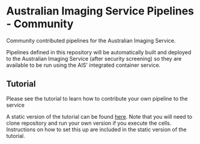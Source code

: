 # Australian Imaging Service Pipelines - Community

Community contributed pipelines for the Australian Imaging Service.

Pipelines defined in this repository will be automatically built and deployed
to the Australian Imaging Service (after security screening) so they are
available to be run using the AIS' integrated container service.

## Tutorial

Please see the tutorial to learn how to contribute your own pipeline to the service

A static version of the tutorial can be found [here](https://nbviewer.org/github/Australian-Imaging-Service/pipelines-community/blob/main/tutorial/ais-pipelines-tutorial.ipynb). Note that you will need to clone repository and
run your own version if you execute the cells. Instructions on how to set this up are
included in the static version of the tutorial.